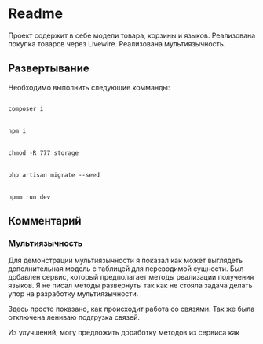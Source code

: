 # Readme

Проект содержит в себе модели товара, корзины и языков. Реализована покупка товаров через Livewire. Реализована мультиязычность.

## Развертывание

Необходимо выполнить следующие комманды:

<code>
composer i
</code>
<br>
<code>
npm i
</code>
<br>
<code>
chmod -R 777 storage
</code>
<br>
<code>
php artisan migrate --seed
</code>
<br>
<code>
npmm run dev
</code>

## Комментарий

### Мультиязычность
Для демонстрации мультиязычности я показал как может выглядеть дополнительная модель с таблицей для переводимой сущности. Был добавлен сервис, который предполагает методы реализации получения языков. Я не писал методы развернуты так как не стояла задача делать упор на разработку мультиязычности.

Здесь просто показано, как происходит работа со связями. Так же была отключена лениваю подгрузка связей.

Из улучшений, могу предложить доработку методов из сервиса как положено и кеширование текущего языка.

### Корзина
10 тестовых товаров могут быть добавлены в корзину с учетом количества. Также работает удаление. Корзина хранится в куки. Это хорошо тем, что мы можем долго хранить корзину в браузере клиента, это полезно для случая когда клиент возвращается в магазин а мы можем ему показать какие товары он добавлял и не купил.

Можно было бы улучшить для надежности, добавив и в сессию корзину.

Решил создать корзину таким способом, где выбранные товары хранятся в одном джйсон поле. Вместо того, чтобы делать связь с товарами многие ко многим. Считаю так можно избежать лишних связей и ускорить обработку.

В корзине есть баг, который так и не удалось решить. После добавления первого товара, необходимо перезагрузить страницу. И тогда можно добавлять в эту же корзину другие товары уже без перезагрузки. Это проиисходит потому что я добавляю куки в лайвваир компоненте, но обновление компонента реализовать не получилось.

### Авторизация
В задаче было указано не реализовывать авторизацию. Поэтому я не делал привязку коризны к юзеру. Ведь, купить может не зарегистрированый юзер, а его регистрация пориззойдет позже на этапе оформления заказа.

Что можно улучшить здесь: обычно после оформления заказа, корзина стирается. И если зарегистриванный юзер в дальнейшем авторизован и набирает новыую коризну, то в случае привязки корзины к юзеру, мы можем сохранить его корзину навечно, не зависимо от куки и сессии.
